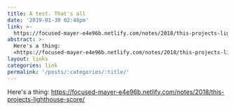 ```yaml
---
title: A test. That's all
date: '2019-01-30 02:48pm'
link: >-
  https://focused-mayer-e4e96b.netlify.com/notes/2018/this-projects-lighthouse-score/
abstract: >-
  Here's a thing:
  <https://focused-mayer-e4e96b.netlify.com/notes/2018/this-projects-lighthouse-score/>
layout: links
categories: link
permalink: '/posts/:categories/:title/'
---
```

Here's a thing: https://focused-mayer-e4e96b.netlify.com/notes/2018/this-projects-lighthouse-score/
